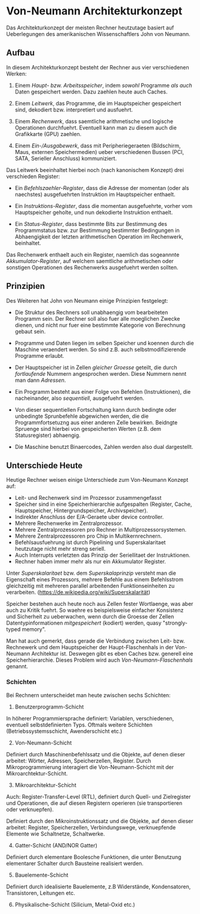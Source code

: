 # Von-Neumann Architekturkonzept

Das Architekturkonzept der meisten Rechner heutzutage basiert auf Ueberlegungen
des amerikanischen Wissenschaftlers John von Neumann.

## Aufbau

In diesem Architekturkonzept besteht der Rechner aus vier verschiedenen Werken:

1. Einem *Haupt- bzw. Arbeitsspeicher*, indem *sowohl* Programme *als auch*
   Daten gespeichert werden. Dazu zaehlen heute auch Caches.

2. Einem *Leitwerk*, das Programme, die im Hauptspeicher gespeichert sind,
   dekodiert bzw. interpretiert und ausfuehrt.

3. Einem *Rechenwerk*, dass saemtliche arithmetische und logische Operationen
   durchfuehrt. Eventuell kann man zu diesem auch die Grafikkarte (GPU) zaehlen.

4. Einem *Ein-/Ausgabewerk*, dass mit Peripheriegeraeten (Bildschirm, Maus,
   externen Speichermedien) ueber verschiedenen Bussen (PCI, SATA, Serieller
   Anschluss) kommuniziert.

Das Leitwerk beeinhaltet hierbei noch (nach kanonischem Konzept) drei
verschieden Register:

* Ein *Befehlszaehler-Register*, dass die Adresse der momentan (oder als
  naechstes) ausgefuehrten Instruktion im Hauptspeicher enthaelt.

* Ein *Instruktions-Register*, dass die momentan ausgefuehrte, vorher vom
  Hauptspeicher geholte, und nun dekodierte Instruktion enthaelt.

* Ein *Status-Register*, dass bestimmte Bits zur Bestimmung des Programmstatus
  bzw. zur Bestimmung bestimmter Bedingungen in Abhaengigkeit der letzten
  arithmetischen Operation im Rechenwerk, beinhaltet.

Das Rechenwerk enthaelt auch ein Register, naemlich das sogeannnte
*Akkumulator-Register*, auf welchem saemtliche arithmetischen oder sonstigen
Operationen des Rechenwerks ausgefuehrt werden sollten.

## Prinzipien

Des Weiteren hat John von Neumann einige Prinzipien festgelegt:

* Die Struktur des Rechners soll unabhaengig vom bearbeiteten Programm sein. Der
  Rechner soll also fuer alle moeglichen Zwecke dienen, und nicht nur fuer eine
  bestimmte Kategorie von Berechnung gebaut sein.

* Programme und Daten liegen im selben Speicher und koennen durch die Maschine
  veraendert werden. So sind z.B. auch selbstmodifizierende Programme erlaubt.

* Der Hauptspeicher ist in Zellen *gleicher Groesse* geteilt, die durch
  *fortlaufende* Nummern angesprochen werden. Diese Nummern nennt man dann
  *Adressen*.

* Ein Programm besteht aus einer Folge von Befehlen (Instruktionen), die
  nacheinander, also *sequentiell*, ausgefuehrt werden.

* Von dieser sequentiellen Fortschaltung kann durch bedingte oder unbedingte
  Sprunbefehle abgewichen werden, die die Programmfortsetuzng aus einer anderen
  Zelle bewirken. Beidngte Spruenge sind hierbei von gespeicherten Werten
  (z.B. dem Statusregister) abhaengig.

* Die Maschine benutzt Binaercodes, Zahlen werden also dual dargestellt.

## Unterschiede Heute

Heutige Rechner weisen einige Unterschiede zum Von-Neumann Konzept auf:

* Leit- und Rechenwerk sind im Prozessor zusammengefasst
* Speicher sind in eine Speicherhierarchie aufgespalten (Register, Cache,
  Hauptspeicher, Hintergrundspeicher, Archivspeicher).
* Indirekter Anschluss der E/A-Geraete uber device controller.
* Mehrere Rechenwerke im Zentralprozessor.
* Mehrere Zentralprozessoren pro Rechner in Multiprozessorsystemen.
* Mehrere Zentralprozessoren pro Chip in Multikernrechnern.
* Befehlsausfuehrung ist durch Pipelining und Superskalaritaet heutzutage nicht
  mehr streng seriell.
* Auch Interrupts verletzten das Prinzip der Seriellitaet der Instruktionen.
* Rechner haben immer mehr als nur ein Akkumulator Register.

Unter *Superskalaritaet* bzw. dem *Superskalaprinzip* versteht man die
Eigenschaft eines Prozessors, mehrere Befehle aus einem Befehlsstrom
gleichzeitig mit mehreren parallel arbeitenden Funktionseinheiten zu
verarbeiten. (https://de.wikipedia.org/wiki/Superskalarität)

Speicher bestehen auch heute noch aus Zellen fester Wortlaenge, was aber auch zu
Kritik fuehrt. So waehre es beispielsweise einfacher Konsistenz und Sicherheit
zu ueberwachen, wenn durch die Groesse der Zellen Datentypinformationen
*mitgespeichert* (kodiert) werden, quasy "strongly-typed memory".

Man hat auch gemerkt, dass gerade die Verbindung zwischen Leit- bzw. Rechnewerk
und dem Hauptspeicher der Haupt-Flaschenhals in der Von-Neumann Architektur
ist. Deswegen gibt es eben Caches bzw. generell eine Speicherhierarchie. Dieses
Problem wird auch *Von-Neumann-Flaschenhals* genannt.

### Schichten

Bei Rechnern unterscheidet man heute zwischen sechs Schichten:

1. Benutzerprogramm-Schicht

In höherer Programmiersprache definiert: Variablen, verschiedenen, eventuell
selbstdefinierten Typs. Oftmals weitere Schichten (Betriebssystemsschicht,
Awenderschicht etc.)

2. Von-Neumann-Schicht

Definiert durch Maschinenbefehlssatz und die Objekte, auf denen dieser arbeitet:
Wörter, Adressen, Speicherzellen, Register. Durch Mikroprogrammierung
interagiert die Von-Neumann-Schicht mit der Mikroarchtektur-Schicht.

3. Mikroarchitektur-Schicht

Auch: Register-Transfer-Level (RTL), definiert durch Quell- und Zielregister und
Operationen, die auf diesen Registern operieren (sie transportieren oder
verknuepfen).

Definiert durch den Mikroinstruktionssatz und die Objekte, auf denen dieser
arbeitet: Register, Speicherzellen, Verbindungswege, verknuepfende Elemente wie
Schaltnetze, Schaltwerke.

4. Gatter-Schicht (AND/NOR Gatter)

Definiert durch elementare Boolesche Funktionen, die unter Benutzung elementarer
Schalter durch Bausteine realisiert werden.

5. Bauelemente-Schicht

Definiert durch idealisierte Bauelemente, z.B Widerstände, Kondensatoren,
Transistoren, Leitungen etc.

6. Physikalische-Schicht (Silicium, Metal-Oxid etc.)
